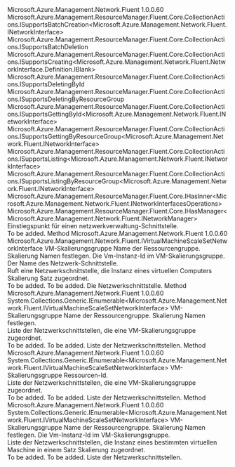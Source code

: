 <Type Name="INetworkInterfaces" FullName="Microsoft.Azure.Management.Network.Fluent.INetworkInterfaces">
  <TypeSignature Language="C#" Value="public interface INetworkInterfaces : Microsoft.Azure.Management.ResourceManager.Fluent.Core.CollectionActions.ISupportsBatchCreation&lt;Microsoft.Azure.Management.Network.Fluent.INetworkInterface&gt;, Microsoft.Azure.Management.ResourceManager.Fluent.Core.CollectionActions.ISupportsBatchDeletion, Microsoft.Azure.Management.ResourceManager.Fluent.Core.CollectionActions.ISupportsCreating&lt;Microsoft.Azure.Management.Network.Fluent.NetworkInterface.Definition.IBlank&gt;, Microsoft.Azure.Management.ResourceManager.Fluent.Core.CollectionActions.ISupportsDeletingById, Microsoft.Azure.Management.ResourceManager.Fluent.Core.CollectionActions.ISupportsDeletingByResourceGroup, Microsoft.Azure.Management.ResourceManager.Fluent.Core.CollectionActions.ISupportsGettingById&lt;Microsoft.Azure.Management.Network.Fluent.INetworkInterface&gt;, Microsoft.Azure.Management.ResourceManager.Fluent.Core.CollectionActions.ISupportsGettingByResourceGroup&lt;Microsoft.Azure.Management.Network.Fluent.INetworkInterface&gt;, Microsoft.Azure.Management.ResourceManager.Fluent.Core.CollectionActions.ISupportsListing&lt;Microsoft.Azure.Management.Network.Fluent.INetworkInterface&gt;, Microsoft.Azure.Management.ResourceManager.Fluent.Core.CollectionActions.ISupportsListingByResourceGroup&lt;Microsoft.Azure.Management.Network.Fluent.INetworkInterface&gt;, Microsoft.Azure.Management.ResourceManager.Fluent.Core.IHasInner&lt;Microsoft.Azure.Management.Network.Fluent.INetworkInterfacesOperations&gt;, Microsoft.Azure.Management.ResourceManager.Fluent.Core.IHasManager&lt;Microsoft.Azure.Management.Network.Fluent.INetworkManager&gt;" />
  <TypeSignature Language="ILAsm" Value=".class public interface auto ansi abstract INetworkInterfaces implements class Microsoft.Azure.Management.ResourceManager.Fluent.Core.CollectionActions.ISupportsBatchCreation`1&lt;class Microsoft.Azure.Management.Network.Fluent.INetworkInterface&gt;, class Microsoft.Azure.Management.ResourceManager.Fluent.Core.CollectionActions.ISupportsBatchDeletion, class Microsoft.Azure.Management.ResourceManager.Fluent.Core.CollectionActions.ISupportsCreating`1&lt;class Microsoft.Azure.Management.Network.Fluent.NetworkInterface.Definition.IBlank&gt;, class Microsoft.Azure.Management.ResourceManager.Fluent.Core.CollectionActions.ISupportsDeletingById, class Microsoft.Azure.Management.ResourceManager.Fluent.Core.CollectionActions.ISupportsDeletingByResourceGroup, class Microsoft.Azure.Management.ResourceManager.Fluent.Core.CollectionActions.ISupportsGettingById`1&lt;class Microsoft.Azure.Management.Network.Fluent.INetworkInterface&gt;, class Microsoft.Azure.Management.ResourceManager.Fluent.Core.CollectionActions.ISupportsGettingByResourceGroup`1&lt;class Microsoft.Azure.Management.Network.Fluent.INetworkInterface&gt;, class Microsoft.Azure.Management.ResourceManager.Fluent.Core.CollectionActions.ISupportsListing`1&lt;class Microsoft.Azure.Management.Network.Fluent.INetworkInterface&gt;, class Microsoft.Azure.Management.ResourceManager.Fluent.Core.CollectionActions.ISupportsListingByResourceGroup`1&lt;class Microsoft.Azure.Management.Network.Fluent.INetworkInterface&gt;, class Microsoft.Azure.Management.ResourceManager.Fluent.Core.IBeta, class Microsoft.Azure.Management.ResourceManager.Fluent.Core.IHasInner`1&lt;class Microsoft.Azure.Management.Network.Fluent.INetworkInterfacesOperations&gt;, class Microsoft.Azure.Management.ResourceManager.Fluent.Core.IHasManager`1&lt;class Microsoft.Azure.Management.Network.Fluent.INetworkManager&gt;" />
  <TypeSignature Language="DocId" Value="T:Microsoft.Azure.Management.Network.Fluent.INetworkInterfaces" />
  <TypeSignature Language="VB.NET" Value="Public Interface INetworkInterfaces&#xA;Implements IHasInner(Of INetworkInterfacesOperations), IHasManager(Of INetworkManager), ISupportsBatchCreation(Of INetworkInterface), ISupportsBatchDeletion, ISupportsCreating(Of IBlank), ISupportsDeletingById, ISupportsDeletingByResourceGroup, ISupportsGettingById(Of INetworkInterface), ISupportsGettingByResourceGroup(Of INetworkInterface), ISupportsListing(Of INetworkInterface), ISupportsListingByResourceGroup(Of INetworkInterface)" />
  <TypeSignature Language="F#" Value="type INetworkInterfaces = interface&#xA;    interface ISupportsCreating&lt;IBlank&gt;&#xA;    interface ISupportsListing&lt;INetworkInterface&gt;&#xA;    interface ISupportsListingByResourceGroup&lt;INetworkInterface&gt;&#xA;    interface ISupportsGettingByResourceGroup&lt;INetworkInterface&gt;&#xA;    interface ISupportsGettingById&lt;INetworkInterface&gt;&#xA;    interface ISupportsDeletingById&#xA;    interface ISupportsDeletingByResourceGroup&#xA;    interface ISupportsBatchCreation&lt;INetworkInterface&gt;&#xA;    interface ISupportsBatchDeletion&#xA;    interface IBeta&#xA;    interface IHasManager&lt;INetworkManager&gt;&#xA;    interface IHasInner&lt;INetworkInterfacesOperations&gt;" />
  <AssemblyInfo>
    <AssemblyName>Microsoft.Azure.Management.Network.Fluent</AssemblyName>
    <AssemblyVersion>1.0.0.60</AssemblyVersion>
  </AssemblyInfo>
  <Interfaces>
    <Interface>
      <InterfaceName>Microsoft.Azure.Management.ResourceManager.Fluent.Core.CollectionActions.ISupportsBatchCreation&lt;Microsoft.Azure.Management.Network.Fluent.INetworkInterface&gt;</InterfaceName>
    </Interface>
    <Interface>
      <InterfaceName>Microsoft.Azure.Management.ResourceManager.Fluent.Core.CollectionActions.ISupportsBatchDeletion</InterfaceName>
    </Interface>
    <Interface>
      <InterfaceName>Microsoft.Azure.Management.ResourceManager.Fluent.Core.CollectionActions.ISupportsCreating&lt;Microsoft.Azure.Management.Network.Fluent.NetworkInterface.Definition.IBlank&gt;</InterfaceName>
    </Interface>
    <Interface>
      <InterfaceName>Microsoft.Azure.Management.ResourceManager.Fluent.Core.CollectionActions.ISupportsDeletingById</InterfaceName>
    </Interface>
    <Interface>
      <InterfaceName>Microsoft.Azure.Management.ResourceManager.Fluent.Core.CollectionActions.ISupportsDeletingByResourceGroup</InterfaceName>
    </Interface>
    <Interface>
      <InterfaceName>Microsoft.Azure.Management.ResourceManager.Fluent.Core.CollectionActions.ISupportsGettingById&lt;Microsoft.Azure.Management.Network.Fluent.INetworkInterface&gt;</InterfaceName>
    </Interface>
    <Interface>
      <InterfaceName>Microsoft.Azure.Management.ResourceManager.Fluent.Core.CollectionActions.ISupportsGettingByResourceGroup&lt;Microsoft.Azure.Management.Network.Fluent.INetworkInterface&gt;</InterfaceName>
    </Interface>
    <Interface>
      <InterfaceName>Microsoft.Azure.Management.ResourceManager.Fluent.Core.CollectionActions.ISupportsListing&lt;Microsoft.Azure.Management.Network.Fluent.INetworkInterface&gt;</InterfaceName>
    </Interface>
    <Interface>
      <InterfaceName>Microsoft.Azure.Management.ResourceManager.Fluent.Core.CollectionActions.ISupportsListingByResourceGroup&lt;Microsoft.Azure.Management.Network.Fluent.INetworkInterface&gt;</InterfaceName>
    </Interface>
    <Interface>
      <InterfaceName>Microsoft.Azure.Management.ResourceManager.Fluent.Core.IHasInner&lt;Microsoft.Azure.Management.Network.Fluent.INetworkInterfacesOperations&gt;</InterfaceName>
    </Interface>
    <Interface>
      <InterfaceName>Microsoft.Azure.Management.ResourceManager.Fluent.Core.IHasManager&lt;Microsoft.Azure.Management.Network.Fluent.INetworkManager&gt;</InterfaceName>
    </Interface>
  </Interfaces>
  <Docs>
    <summary>
            Einstiegspunkt für einen netzwerkverwaltung-Schnittstelle.
            </summary>
    <remarks>To be added.</remarks>
  </Docs>
  <Members>
    <Member MemberName="GetByVirtualMachineScaleSetInstanceId">
      <MemberSignature Language="C#" Value="public Microsoft.Azure.Management.Network.Fluent.IVirtualMachineScaleSetNetworkInterface GetByVirtualMachineScaleSetInstanceId (string resourceGroupName, string scaleSetName, string instanceId, string name);" />
      <MemberSignature Language="ILAsm" Value=".method public hidebysig newslot virtual instance class Microsoft.Azure.Management.Network.Fluent.IVirtualMachineScaleSetNetworkInterface GetByVirtualMachineScaleSetInstanceId(string resourceGroupName, string scaleSetName, string instanceId, string name) cil managed" />
      <MemberSignature Language="DocId" Value="M:Microsoft.Azure.Management.Network.Fluent.INetworkInterfaces.GetByVirtualMachineScaleSetInstanceId(System.String,System.String,System.String,System.String)" />
      <MemberSignature Language="VB.NET" Value="Public Function GetByVirtualMachineScaleSetInstanceId (resourceGroupName As String, scaleSetName As String, instanceId As String, name As String) As IVirtualMachineScaleSetNetworkInterface" />
      <MemberSignature Language="F#" Value="abstract member GetByVirtualMachineScaleSetInstanceId : string * string * string * string -&gt; Microsoft.Azure.Management.Network.Fluent.IVirtualMachineScaleSetNetworkInterface" Usage="iNetworkInterfaces.GetByVirtualMachineScaleSetInstanceId (resourceGroupName, scaleSetName, instanceId, name)" />
      <MemberType>Method</MemberType>
      <AssemblyInfo>
        <AssemblyName>Microsoft.Azure.Management.Network.Fluent</AssemblyName>
        <AssemblyVersion>1.0.0.60</AssemblyVersion>
      </AssemblyInfo>
      <ReturnValue>
        <ReturnType>Microsoft.Azure.Management.Network.Fluent.IVirtualMachineScaleSetNetworkInterface</ReturnType>
      </ReturnValue>
      <Parameters>
        <Parameter Name="resourceGroupName" Type="System.String" />
        <Parameter Name="scaleSetName" Type="System.String" />
        <Parameter Name="instanceId" Type="System.String" />
        <Parameter Name="name" Type="System.String" />
      </Parameters>
      <Docs>
        <param name="resourceGroupName">VM-Skalierungsgruppe Name der Ressourcengruppe.</param>
        <param name="scaleSetName">Skalierung Namen festlegen.</param>
        <param name="instanceId">Die Vm-Instanz-Id im VM-Skalierungsgruppe.</param>
        <param name="name">Der Name des Netzwerk-Schnittstelle.</param>
        <summary>
            Ruft eine Netzwerkschnittstelle, die Instanz eines virtuellen Computers Skalierung Satz zugeordnet.
            </summary>
        <returns>To be added.</returns>
        <remarks>To be added.</remarks>
        <return>Die Netzwerkschnittstelle.</return>
      </Docs>
    </Member>
    <Member MemberName="ListByVirtualMachineScaleSet">
      <MemberSignature Language="C#" Value="public System.Collections.Generic.IEnumerable&lt;Microsoft.Azure.Management.Network.Fluent.IVirtualMachineScaleSetNetworkInterface&gt; ListByVirtualMachineScaleSet (string resourceGroupName, string scaleSetName);" />
      <MemberSignature Language="ILAsm" Value=".method public hidebysig newslot virtual instance class System.Collections.Generic.IEnumerable`1&lt;class Microsoft.Azure.Management.Network.Fluent.IVirtualMachineScaleSetNetworkInterface&gt; ListByVirtualMachineScaleSet(string resourceGroupName, string scaleSetName) cil managed" />
      <MemberSignature Language="DocId" Value="M:Microsoft.Azure.Management.Network.Fluent.INetworkInterfaces.ListByVirtualMachineScaleSet(System.String,System.String)" />
      <MemberSignature Language="VB.NET" Value="Public Function ListByVirtualMachineScaleSet (resourceGroupName As String, scaleSetName As String) As IEnumerable(Of IVirtualMachineScaleSetNetworkInterface)" />
      <MemberSignature Language="F#" Value="abstract member ListByVirtualMachineScaleSet : string * string -&gt; seq&lt;Microsoft.Azure.Management.Network.Fluent.IVirtualMachineScaleSetNetworkInterface&gt;" Usage="iNetworkInterfaces.ListByVirtualMachineScaleSet (resourceGroupName, scaleSetName)" />
      <MemberType>Method</MemberType>
      <AssemblyInfo>
        <AssemblyName>Microsoft.Azure.Management.Network.Fluent</AssemblyName>
        <AssemblyVersion>1.0.0.60</AssemblyVersion>
      </AssemblyInfo>
      <ReturnValue>
        <ReturnType>System.Collections.Generic.IEnumerable&lt;Microsoft.Azure.Management.Network.Fluent.IVirtualMachineScaleSetNetworkInterface&gt;</ReturnType>
      </ReturnValue>
      <Parameters>
        <Parameter Name="resourceGroupName" Type="System.String" />
        <Parameter Name="scaleSetName" Type="System.String" />
      </Parameters>
      <Docs>
        <param name="resourceGroupName">VM-Skalierungsgruppe Name der Ressourcengruppe.</param>
        <param name="scaleSetName">Skalierung Namen festlegen.</param>
        <summary>
            Liste der Netzwerkschnittstellen, die eine VM-Skalierungsgruppe zugeordnet.
            </summary>
        <returns>To be added.</returns>
        <remarks>To be added.</remarks>
        <return>Liste der Netzwerkschnittstellen.</return>
      </Docs>
    </Member>
    <Member MemberName="ListByVirtualMachineScaleSetId">
      <MemberSignature Language="C#" Value="public System.Collections.Generic.IEnumerable&lt;Microsoft.Azure.Management.Network.Fluent.IVirtualMachineScaleSetNetworkInterface&gt; ListByVirtualMachineScaleSetId (string id);" />
      <MemberSignature Language="ILAsm" Value=".method public hidebysig newslot virtual instance class System.Collections.Generic.IEnumerable`1&lt;class Microsoft.Azure.Management.Network.Fluent.IVirtualMachineScaleSetNetworkInterface&gt; ListByVirtualMachineScaleSetId(string id) cil managed" />
      <MemberSignature Language="DocId" Value="M:Microsoft.Azure.Management.Network.Fluent.INetworkInterfaces.ListByVirtualMachineScaleSetId(System.String)" />
      <MemberSignature Language="VB.NET" Value="Public Function ListByVirtualMachineScaleSetId (id As String) As IEnumerable(Of IVirtualMachineScaleSetNetworkInterface)" />
      <MemberSignature Language="F#" Value="abstract member ListByVirtualMachineScaleSetId : string -&gt; seq&lt;Microsoft.Azure.Management.Network.Fluent.IVirtualMachineScaleSetNetworkInterface&gt;" Usage="iNetworkInterfaces.ListByVirtualMachineScaleSetId id" />
      <MemberType>Method</MemberType>
      <AssemblyInfo>
        <AssemblyName>Microsoft.Azure.Management.Network.Fluent</AssemblyName>
        <AssemblyVersion>1.0.0.60</AssemblyVersion>
      </AssemblyInfo>
      <ReturnValue>
        <ReturnType>System.Collections.Generic.IEnumerable&lt;Microsoft.Azure.Management.Network.Fluent.IVirtualMachineScaleSetNetworkInterface&gt;</ReturnType>
      </ReturnValue>
      <Parameters>
        <Parameter Name="id" Type="System.String" />
      </Parameters>
      <Docs>
        <param name="id">VM-Skalierungsgruppe Ressourcen-Id.</param>
        <summary>
            Liste der Netzwerkschnittstellen, die eine VM-Skalierungsgruppe zugeordnet.
            </summary>
        <returns>To be added.</returns>
        <remarks>To be added.</remarks>
        <return>Liste der Netzwerkschnittstellen.</return>
      </Docs>
    </Member>
    <Member MemberName="ListByVirtualMachineScaleSetInstanceId">
      <MemberSignature Language="C#" Value="public System.Collections.Generic.IEnumerable&lt;Microsoft.Azure.Management.Network.Fluent.IVirtualMachineScaleSetNetworkInterface&gt; ListByVirtualMachineScaleSetInstanceId (string resourceGroupName, string scaleSetName, string instanceId);" />
      <MemberSignature Language="ILAsm" Value=".method public hidebysig newslot virtual instance class System.Collections.Generic.IEnumerable`1&lt;class Microsoft.Azure.Management.Network.Fluent.IVirtualMachineScaleSetNetworkInterface&gt; ListByVirtualMachineScaleSetInstanceId(string resourceGroupName, string scaleSetName, string instanceId) cil managed" />
      <MemberSignature Language="DocId" Value="M:Microsoft.Azure.Management.Network.Fluent.INetworkInterfaces.ListByVirtualMachineScaleSetInstanceId(System.String,System.String,System.String)" />
      <MemberSignature Language="VB.NET" Value="Public Function ListByVirtualMachineScaleSetInstanceId (resourceGroupName As String, scaleSetName As String, instanceId As String) As IEnumerable(Of IVirtualMachineScaleSetNetworkInterface)" />
      <MemberSignature Language="F#" Value="abstract member ListByVirtualMachineScaleSetInstanceId : string * string * string -&gt; seq&lt;Microsoft.Azure.Management.Network.Fluent.IVirtualMachineScaleSetNetworkInterface&gt;" Usage="iNetworkInterfaces.ListByVirtualMachineScaleSetInstanceId (resourceGroupName, scaleSetName, instanceId)" />
      <MemberType>Method</MemberType>
      <AssemblyInfo>
        <AssemblyName>Microsoft.Azure.Management.Network.Fluent</AssemblyName>
        <AssemblyVersion>1.0.0.60</AssemblyVersion>
      </AssemblyInfo>
      <ReturnValue>
        <ReturnType>System.Collections.Generic.IEnumerable&lt;Microsoft.Azure.Management.Network.Fluent.IVirtualMachineScaleSetNetworkInterface&gt;</ReturnType>
      </ReturnValue>
      <Parameters>
        <Parameter Name="resourceGroupName" Type="System.String" />
        <Parameter Name="scaleSetName" Type="System.String" />
        <Parameter Name="instanceId" Type="System.String" />
      </Parameters>
      <Docs>
        <param name="resourceGroupName">VM-Skalierungsgruppe Name der Ressourcengruppe.</param>
        <param name="scaleSetName">Skalierung Namen festlegen.</param>
        <param name="instanceId">Die Vm-Instanz-Id im VM-Skalierungsgruppe.</param>
        <summary>
            Liste der Netzwerkschnittstellen, die Instanz eines bestimmten virtuellen Maschine in einem Satz Skalierung zugeordnet.
            </summary>
        <returns>To be added.</returns>
        <remarks>To be added.</remarks>
        <return>Liste der Netzwerkschnittstellen.</return>
      </Docs>
    </Member>
  </Members>
</Type>